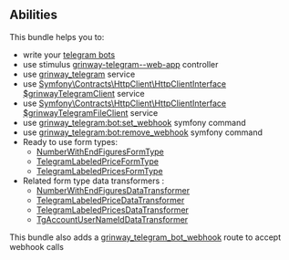 Abilities
------
This bundle helps you to:

* write your [telegram bots](https://github.com/GrinWay/telegram-bundle/tree/main/src/Bot/Test)
* use stimulus
  [grinway-telegram--web-app](https://github.com/GrinWay/telegram-bundle/blob/main/assets/dist/bot/web-app_controller.js)
  controller
* use
  [grinway_telegram](https://github.com/GrinWay/telegram-bundle/blob/main/src/Service/Telegram.php) service
* use
  [Symfony\Contracts\HttpClient\HttpClientInterface $grinwayTelegramClient](https://github.com/GrinWay/telegram-bundle/blob/main/config/packages/framework_http_client.yaml)
  service
* use
  [Symfony\Contracts\HttpClient\HttpClientInterface $grinwayTelegramFileClient](https://github.com/GrinWay/telegram-bundle/blob/main/config/packages/framework_http_client.yaml)
  service
* use
  [grinway_telegram:bot:set_webhook](https://github.com/GrinWay/telegram-bundle/blob/main/src/Bot/Command/TelegramSetWebhookCommand.php)
  symfony command
* use
  [grinway_telegram:bot:remove_webhook](https://github.com/GrinWay/telegram-bundle/blob/main/src/Bot/Command/TelegramRemoveWebhookCommand.php)
  symfony command
* Ready to use form types:
  * [NumberWithEndFiguresFormType](https://github.com/GrinWay/telegram-bundle/blob/main/src/Form/NumberWithEndFiguresFormType.php)
  * [TelegramLabeledPriceFormType](https://github.com/GrinWay/telegram-bundle/blob/main/src/Form/TelegramLabeledPriceFormType.php)
  * [TelegramLabeledPricesFormType](https://github.com/GrinWay/telegram-bundle/blob/main/src/Form/TelegramLabeledPricesFormType.php)
* Related form type data transformers :
  * [NumberWithEndFiguresDataTransformer](https://github.com/GrinWay/telegram-bundle/blob/main/src/Form/DataTransformer/NumberWithEndFiguresDataTransformer.php)
  * [TelegramLabeledPriceDataTransformer](https://github.com/GrinWay/telegram-bundle/blob/main/src/Form/DataTransformer/TelegramLabeledPriceDataTransformer.php)
  * [TelegramLabeledPricesDataTransformer](https://github.com/GrinWay/telegram-bundle/blob/main/src/Form/DataTransformer/TelegramLabeledPricesDataTransformer.php)
  * [TgAccountUserNameIdDataTransformer](https://github.com/GrinWay/telegram-bundle/blob/main/src/Form/DataTransformer/https://github.com/GrinWay/telegram-bundle/blob/main/src/Form/DataTransformer/TelegramLabeledPricesDataTransformer.php)

This bundle also adds
a [grinway_telegram_bot_webhook](https://github.com/GrinWay/telegram-bundle/blob/main/.install/symfony/config/routes/grinway_telegram_routes.yaml)
route to accept webhook calls
